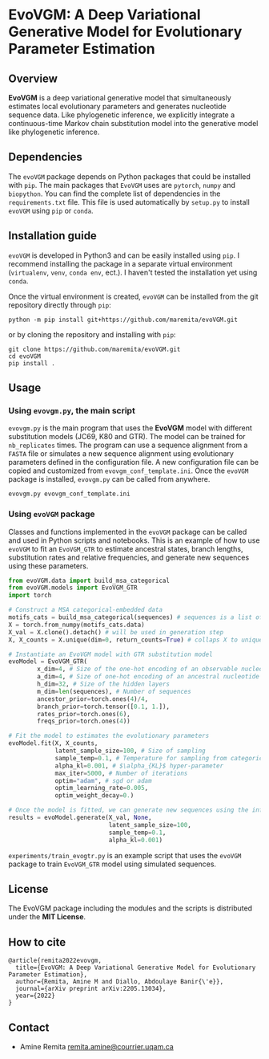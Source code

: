# EvoVGM: A Deep Variational Generative Model for Evolutionary Parameter Estimation

## Overview
**EvoVGM** is a deep variational generative model that simultaneously estimates local evolutionary parameters and generates nucleotide sequence data. Like phylogenetic inference,  we explicitly integrate a continuous-time Markov chain substitution model into the generative model like phylogenetic inference. 

## Dependencies
The `evoVGM` package depends on Python packages that could be installed with `pip`. The main packages that `EvoVGM` uses are `pytorch`, `numpy` and `biopython`. 
You can find the complete list of dependencies in the `requirements.txt` file. This file is used automatically by `setup.py` to install  `evoVGM` using `pip` or `conda`.

## Installation guide
`evoVGM` is developed in Python3 and can be easily installed using `pip`. I recommend installing the package in a separate virtual environment (`virtualenv`, `venv`, `conda env`, ect.). I haven't tested the installation yet using `conda`.

Once the virtual environment is created, `evoVGM` can be installed from the git repository directly through `pip`:
```
python -m pip install git+https://github.com/maremita/evoVGM.git
```
or by cloning the repository  and installing with `pip`:
```
git clone https://github.com/maremita/evoVGM.git
cd evoVGM
pip install .
```

## Usage
### Using `evovgm.py`, the main script
`evovgm.py` is the main program that uses the **EvoVGM** model with different substitution models (JC69, K80 and GTR). The model can be trained for `nb_replicates` times.  The program can use a sequence alignment from a `FASTA` file or simulates a new sequence alignment using evolutionary parameters defined in the configuration file. A new  configuration file can be copied and customized from `evovgm_conf_template.ini`.
Once the `evoVGM` package is installed, `evovgm.py` can be called from anywhere.

```
evovgm.py evovgm_conf_template.ini
```

### Using `evoVGM` package
Classes and functions implemented in the `evoVGM` package can be called and used in Python scripts and notebooks.
This is an example of how to use `evoVGM` to fit an  `EvoVGM_GTR` to estimate ancestral states, branch lengths, substitution rates and relative frequencies, and generate new sequences using these parameters.

```python
from evoVGM.data import build_msa_categorical
from evoVGM.models import EvoVGM_GTR
import torch

# Construct a MSA categorical-embedded data
motifs_cats = build_msa_categorical(sequences) # sequences is a list of strings or a SeqCollection containing the list of the aligned sequences.
X = torch.from_numpy(motifs_cats.data)
X_val = X.clone().detach() # will be used in generation step
X, X_counts = X.unique(dim=0, return_counts=True) # collaps X to unique patterns

# Instantiate an EvoVGM model with GTR substitution model
evoModel = EvoVGM_GTR(
        x_dim=4, # Size of the one-hot encoding of an observable nucleotide
        a_dim=4, # Size of one-hot encoding of an ancestral nucleotide
        h_dim=32, # Size of the hidden layers
        m_dim=len(sequences), # Number of sequences
        ancestor_prior=torch.ones(4)/4,
        branch_prior=torch.tensor([0.1, 1.]),
        rates_prior=torch.ones(6),
        freqs_prior=torch.ones(4))

# Fit the model to estimates the evolutionary parameters
evoModel.fit(X, X_counts, 
             latent_sample_size=100, # Size of sampling 
             sample_temp=0.1, # Temperature for sampling from categorical distribution
             alpha_kl=0.001, # $\alpha_{KL}$ hyper-parameter
             max_iter=5000, # Number of iterations
             optim="adam", # sgd or adam
             optim_learning_rate=0.005,
             optim_weight_decay=0.)

# Once the model is fitted, we can generate new sequences using the inferred evolutionary parameters. 
results = evoModel.generate(X_val, None,
                            latent_sample_size=100,
                            sample_temp=0.1,
                            alpha_kl=0.001)
```

`experiments/train_evogtr.py`  is an example script that uses the `evoVGM` package to train `EvoVGM_GTR` model using simulated sequences.

## License
The EvoVGM package including the modules and the scripts is distributed under the **MIT License**.

## How to cite
```
@article{remita2022evovgm,
  title={EvoVGM: A Deep Variational Generative Model for Evolutionary Parameter Estimation},
  author={Remita, Amine M and Diallo, Abdoulaye Banir{\'e}},
  journal={arXiv preprint arXiv:2205.13034},
  year={2022}
}
```

## Contact
- Amine Remita <remita.amine@courrier.uqam.ca>

